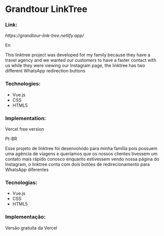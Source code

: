 <h1>Grandtour LinkTree</h1>

<h3>Link:</h3>
<i>https://grandtour-link-tree.netlify.app/</i>


<p>En</p>
<p>This linktree project was developed for my family because they have a travel agency and we wanted our customers to have a faster contact with us while they were viewing our Instagram page, the linktree has two different WhatsApp redirection buttons</p>
  <h3>Technologies:</h3>
<ul>
  <li>
    Vue.js
  </li>
  <li>
    CSS
  </li>
  <li>
    HTML5
  </li>
</ul>

<h3>Implementation:</h3>
Vercel free version

<br/>

<p>Pt-BR</p>
<p>Esse projeto de linktree foi desenvolvido para minha família pois possuem uma agência de viagens e queríamos que os nossos clientes tivessem um contato mais rápido conosco enquanto estivessem vendo nossa página do Instagram, o linktree conta com dois botões de redirecionamento para WhatsApp diferentes</p>
  <h3>Tecnologias:</h3>
<ul>
  <li>
    Vue.js
  </li>
  <li>
    CSS
  </li>
  <li>
    HTML5
  </li>
</ul>

<h3>Implementação:</h3>
Versão gratuíta da Vercel
